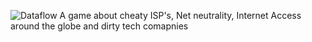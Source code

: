 ![Dataflow](http://i.imgur.com/ZAFdHEm.png)
A game about cheaty ISP's, Net neutrality, Internet Access around the globe and dirty tech comapnies
